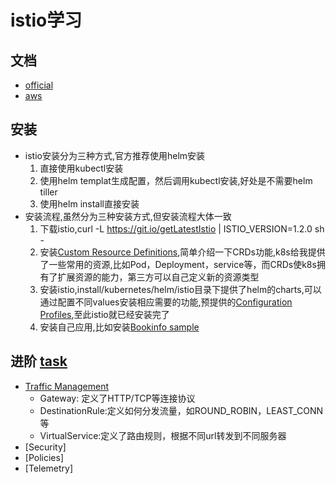 # istio学习

## 文档

- [official](https://istio.io/docs/setup/kubernetes/install/)
- [aws](https://eksworkshop.com/servicemesh_with_istio/install/)
  
## 安装
- istio安装分为三种方式,官方推荐使用helm安装
  1. 直接使用kubectl安装 
  2. 使用helm templat生成配置，然后调用kubectl安装,好处是不需要helm tiller
  3. 使用helm install直接安装
- 安装流程,虽然分为三种安装方式,但安装流程大体一致
  1. 下载istio,curl -L https://git.io/getLatestIstio | ISTIO_VERSION=1.2.0 sh -  
  2. 安装[Custom Resource Definitions](https://kubernetes.io/docs/concepts/extend-kubernetes/api-extension/custom-resources/#customresourcedefinitions),简单介绍一下CRDs功能,k8s给我提供了一些常用的资源,比如Pod，Deployment，service等，而CRDs使k8s拥有了扩展资源的能力，第三方可以自己定义新的资源类型
  3. 安装istio,install/kubernetes/helm/istio目录下提供了helm的charts,可以通过配置不同values安装相应需要的功能,预提供的[Configuration Profiles](https://istio.io/docs/setup/kubernetes/additional-setup/config-profiles/),至此istio就已经安装完了
  4. 安装自己应用,比如安装[Bookinfo sample](https://istio.io/docs/examples/bookinfo/)

## 进阶 [task](https://istio.io/docs/tasks/)
- [Traffic Management](https://istio.io/docs/tasks/traffic-management/)
  - Gateway: 定义了HTTP/TCP等连接协议
  - DestinationRule:定义如何分发流量，如ROUND_ROBIN，LEAST_CONN等
  - VirtualService:定义了路由规则，根据不同url转发到不同服务器
- [Security]
- [Policies]
- [Telemetry]
